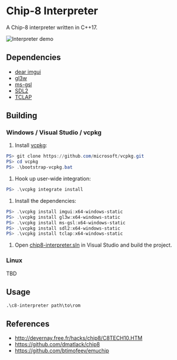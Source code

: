 # Chip-8 Interpreter

A Chip-8 interpreter written in C++17.

![Interpreter demo](https://i.imgur.com/jPXOMiE.gif)

## Dependencies

- [dear imgui](https://github.com/dmatlack/chip8)
- [gl3w](https://github.com/skaslev/gl3w)
- [ms-gsl](https://github.com/Microsoft/GSL)
- [SDL2](https://www.libsdl.org/download-2.0.php)
- [TCLAP](http://tclap.sourceforge.net/)

## Building

### Windows / Visual Studio / vcpkg

1. Install [vcpkg](https://github.com/Microsoft/vcpkg):

```powershell
PS> git clone https://github.com/microsoft/vcpkg.git
PS> cd vcpkg
PS> .\bootstrap-vcpkg.bat
```

1. Hook up user-wide integration:

```powershell
PS> .\vcpkg integrate install
```

1. Install the dependencies:

```powershell
PS> .\vcpkg install imgui:x64-windows-static
PS> .\vcpkg install gl3w:x64-windows-static
PS> .\vcpkg install ms-gsl:x64-windows-static
PS> .\vcpkg install sdl2:x64-windows-static
PS> .\vcpkg install tclap:x64-windows-static
```

1. Open [chip8-interpreter.sln](src/chip8-interpreter.sln) in Visual Studio and build the project.

### Linux

TBD

## Usage

```console
.\c8-interpreter path\to\rom
```

## References

- http://devernay.free.fr/hacks/chip8/C8TECH10.HTM
- https://github.com/dmatlack/chip8
- https://github.com/btimofeev/emuchip
